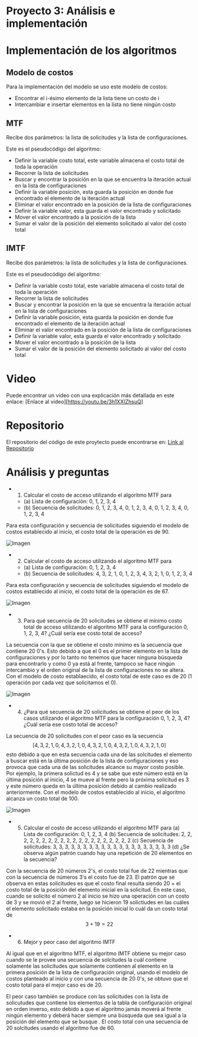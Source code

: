 # Proyecto 3: Análisis e implementación 


# Implementación de los algoritmos


## Modelo de costos

Para la implementación del modelo se uso este modelo de costos: 

- Encontrar el i-ésimo elemento de la lista tiene un costo de i
- Intercambiar e insertar elementos en la lista no tiene ningún costo

## MTF

Recibe dos parámetros: la lista de solicitudes y la lista de configuraciones. 

Este es el pseudocódigo del algoritmo:

- Definir la variable costo total, este variable almacena el costo total de toda la operación
- Recorrer la lista de solicitudes
- Buscar y encontrar la posición en la que se encuentra la iteración actual en la lista de configuraciones
- Definir la variable posición, esta guarda la posición en donde fue encontrado el elemento de la iteración actual
- Eliminar el valor encontrado en la posición de la lista de configuraciones
- Definir la variable valor, esta guarda el valor encontrado y solicitado
- Mover el valor encontrado a la posición de la lista
- Sumar el valor de la posición del elemento solicitado al valor del costo total


## IMTF

Recibe dos parámetros: la lista de solicitudes y la lista de configuraciones. 

Este es el pseudocódigo del algoritmo:

- Definir la variable costo total, este variable almacena el costo total de toda la operación
- Recorrer la lista de solicitudes
- Buscar y encontrar la posición en la que se encuentra la iteración actual en la lista de configuraciones
- Definir la variable posición, esta guarda la posición en donde fue encontrado el elemento de la iteración actual
- Eliminar el valor encontrado en la posición de la lista de configuraciones
- Definir la variable valor, esta guarda el valor encontrado y solicitado
- Mover el valor encontrado a la posición de la lista
- Sumar el valor de la posición del elemento solicitado al valor del costo total

# Video 

Puede encontrar un video con una explicación más detallada en este enlace: [Enlace al video][https://youtu.be/3h1XXIZhsuQ]

# Repositorio

El repositorio del código de este proytecto puede encontrarse en: [Link al Repositorio](https://github.com/PedroPabloGuzmanMayen/Proyecto3_ADA.git)

# Análisis y preguntas

- 1. Calcular el costo de acceso utilizando el algoritmo MTF para
  - (a) Lista de configuración: 0, 1, 2, 3, 4
  - (b) Secuencia de solicitudes: 0, 1, 2, 3, 4, 0, 1, 2, 3, 4, 0, 1, 2, 3, 4, 0, 1, 2, 3, 4

Para esta configuración y secuencia de solicitudes siguiendo el modelo de costos establecido al inicio, el costo total de la operación es de 90. 


![Imagen](https://raw.githubusercontent.com/PedroPabloGuzmanMayen/Proyecto3_ADA/f383242b5e91a47e7473fc17140678a0b9336730/P3%20P1.png)



- 2. Calcular el costo de acceso utilizando el algoritmo MTF para
  - (a) Lista de configuración: 0, 1, 2, 3, 4
  - (b) Secuencia de solicitudes: 4, 3, 2, 1, 0, 1, 2, 3, 4, 3, 2, 1, 0, 1, 2, 3, 4

Para esta configuración y secuencia de solicitudes siguiendo el modelo de costos establecido al inicio, el costo total de la operación es de 67. 

![Imagen](P3_P2.png)

- 3. Para qué secuencia de 20 solicitudes se obtiene el mínimo costo total de acceso utilizando el algoritmo MTF para la configuración 0, 1, 2, 3, 4? ¿Cuál sería ese costo total de acceso?

La secuencia con la que se obtiene el costo mínimo es la secuencia que contiene 20 0's. Esto debido a que el 0 es el primer elemento en la lista de configuraciones y por lo tanto no tenemos que hacer ninguna búsqueda para encontrarlo y como 0 ya está al frente, tampoco se hace ningún intercambio y el orden original de la lista de configuraciones no se altera. Con el modelo de costo establaecido, el costo total de este caso es de 20 (1 operación por cada vez que solicitamos el 0). 

![Imagen](P3_P3.png)

- 4. ¿Para qué secuencia de 20 solicitudes se obtiene el peor de los casos utilizando el algoritmo MTF para la configuración 0, 1, 2, 3, 4? ¿Cuál sería ese costo total de acceso?

La secuencia de 20 solicitudes con el peor caso es la secuencia $$[4,3,2,1,0,4,3,2,1,0,4,3,2,1,0,4,3,2,1,0,4,3,2,1,0]$$ esto debido a que en esta secuencia cada una de las solcitudes el elemento a buscar está en la última posición de la lista de configuraciones y eso provoca que cada una de las solicitudes alcance su mayor costo posible. Por ejemplo, la primera solictud es 4 y se sabe que este número está en la última posición al inicio, 4 se mueve al frente pero la próxima solicitud es 3 y este número queda en la última posición debido al cambio realizado anteriormente. 
Con el modelo de costos establecido al inicio, el algoritmo alcanza un costo total de 100. 

![Imagen](P3_P4.png)

- 5. Calcular el costo de acceso utilizando el algoritmo MTF para
  (a) Lista de configuración: 0, 1, 2, 3, 4
  (b) Secuencia de solicitudes: 2, 2, 2, 2, 2, 2, 2, 2, 2, 2, 2, 2, 2, 2, 2, 2, 2, 2, 2, 2
  (c) Secuencia de solicitudes: 3, 3, 3, 3, 3, 3, 3, 3, 3, 3, 3, 3, 3, 3, 3, 3, 3, 3, 3, 3
  (d) ¿Se observa algún patrón cuando hay una repetición de 20 elementos en la secuencia?


Con la secuencia de 20 números 2's, el costo total fue de 22 mientras que con la secuencia de números 3's el costo fue de 23. El patrón que se observa en estas solicitudes es que el costo final resulta siendo 20 + el costo total de la posición del elemento inicial en la solicitud. En este caso, cuando se solicito el número 2 al inicio se hizo una operación con un costo de 3 y se movió el 2 al frente, luego se hicieron 19 solictiudes en las cuáles el elemento solicitado estaba en la posición inicial lo cuál da un costo total de $$3+19 = 22$$ 


- 6. Mejor y peor caso del algoritmo IMTF

Al igual que en el algoritmo MTF, el algoritmo IMTF obtiene su mejor caso cuando se le provee una secuencia de solcitudes la cuál contiene solamente las solicitudes que solamente contienen al elemento en la primera posición de la lista de configuración original, usando el modelo de costos planteado al inicio y con una secuencia de 20 0's, se obtuvo que el costo total para el mejor caso es de 20. 

El peor caso también se produce con las solicitudes con la lista de solicutudes que contiene los elementos de la tabla de configuración original en orden inverso, esto debido a que el algoritmo jamás moverá al frente ningún elemento y deberá hacer siempre una búsqueda que sea igual a la posición del elemento que se busque . El costo total con una secuencia de 20 solcitudes usando el algoritmo fue de 60. 



